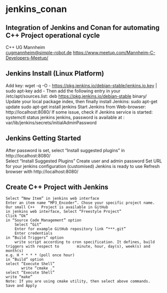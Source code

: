 # jenkins_conan
Integration of Jenkins and Conan for automating C++ Project operational cycle
-----------------------------------------------------------------------------
C++ UG Mannheim     
cugmannheim@simple-robot.de	
https://www.meetup.com/Mannheim-C-Developers-Meetup/

Jenkins Install (Linux Platform)
--------------------------------
Add key:
    wget -q -O - https://pkg.jenkins.io/debian-stable/jenkins.io.key | sudo apt-key add -
Then add the following entry in your /etc/apt/sources.list:
    deb https://pkg.jenkins.io/debian-stable binary/
Update your local package index, then finally install Jenkins:
    sudo apt-get update
    sudo apt-get install jenkins
Start Jenkins from Web-browser:
    http://localhost:8080/
If some issue, check if Jenkins service is started:
    systemctl status jenkins
jenkins, password is available at :
    var/lib/jenkins/secrets/initialAdminPassword

Jenkins Getting Started
-----------------------
After password is set, select “Install suggested plugins” in http://localhost:8080/		
Select “Install Suggested Plugins”
Create user and admin password
Set URL for your jenkins configuration (customised)
Jenkins is ready to use
Refresh browser with http://localhost:8080/		

Create C++ Project with Jenkins
-------------------------------
    Select “New Item” in jenkins web interface
    Enter an item name “MP3_Encoder”. Chose your specific project name. 
    Our small C++   Project is available in GitHub
    in jenkins web interface, Select “Freestyle Project”
    Click “Ok”
    in “Source Code Management” option
        Select “Git”
        Enter for example GitHub repository link “***.git”
        Enter credentials
    in “Build Triggers” option
        write script according to cron specification. It defines, build triggers with respect to     	minute, hour, day(s), week(s) and month(s)
	e.g. H * * * * (poll once hour)
    in “Build” option
	select “Execute Shell”
           write “cmake .”
	select “Execute Shell”
	write “make” 
    Note: If you are using cmake utility, then select above commands. 
    Save and Apply



